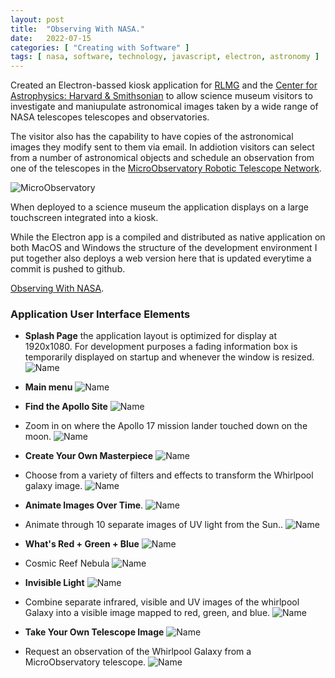 ```yaml
---
layout: post
title:  "Observing With NASA."
date:   2022-07-15
categories: [ "Creating with Software" ]
tags: [ nasa, software, technology, javascript, electron, astronomy ]
---
```


Created an Electron-bassed kiosk application for [RLMG](https://rlmg.com) and
the [Center for Astrophysics: Harvard & Smithsonian](https://cfa.harvard.edu)
to allow science museum visitors to investigate and maniupulate astronomical
images taken by a wide range of NASA telescopes telescopes and observatories.

The visitor also has the capability to have copies of the astronomical images
they modify sent to them via email. In addiotion visitors can select from a
number of astronomical objects and schedule an observation from one of the
telescopes in the
[MicroObservatory Robotic Telescope Network](https://mo-www.cfa.harvard.edu/MicroObservatory/).

![MicroObservatory]({{site.url}}/assets/images/cfa/micro-observatory.jpg)

When deployed to a science museum the application displays on a
large touchscreen integrated into a kiosk.

While the Electron app is a compiled and distributed as native application
on both MacOS and Windows the structure of the development environment I put
together also deploys a web version here that is updated everytime a commit
is pushed to github.

[Observing With NASA](https://stepheneb.github.io/cfa-own-electron).

### Application User Interface Elements

- **Splash Page** the application layout is optimized for display at 1920x1080.
  For development purposes a fading information box is temporarily displayed
  on startup and whenever the window is resized.
  ![Name]({{site.url}}/assets/images/cfa/cfa-opening-screen.jpg)

- **Main menu**
  ![Name]({{site.url}}/assets/images/cfa/cfa-main-menu.jpg)

- **Find the Apollo Site**
  ![Name]({{site.url}}/assets/images/cfa/cfa-find-apollo-menu.jpg)

- Zoom in on where the Apollo 17 mission lander touched down on the moon.
  ![Name]({{site.url}}/assets/images/cfa/cfa-find-apollo-17.jpg)

- **Create Your Own Masterpiece**
  ![Name]({{site.url}}/assets/images/cfa/cfa-make-masterpiece-menu.jpg)

- Choose from a variety of filters and effects to transform the Whirlpool
  galaxy image.
  ![Name]({{site.url}}/assets/images/cfa/cfa-make-masterpiece-whirlpool.jpg)

- **Animate Images Over Time**.
  ![Name]({{site.url}}/assets/images/cfa/cfa-animate-images-menu.jpg)

- Animate through 10 separate images of UV light from the Sun..
  ![Name]({{site.url}}/assets/images/cfa/cfa-animate-images-solar-uv.jpg)

- **What's Red + Green + Blue**
  ![Name]({{site.url}}/assets/images/cfa/cfa-rgb-menu.jpg)

- Cosmic Reef Nebula
  ![Name]({{site.url}}/assets/images/cfa/cfa-rgb-cosmic-reef.jpg)

- **Invisible Light**
  ![Name]({{site.url}}/assets/images/cfa/cfa-invisible-light-menu.jpg)

- Combine separate infrared, visible and UV images of the whirlpool Galaxy into
  a visible image mapped to red, green, and blue.
  ![Name]({{site.url}}/assets/images/cfa/cfa-invisible-light-whirlpool.jpg)

- **Take Your Own Telescope Image**
  ![Name]({{site.url}}/assets/images/cfa/cfa-make-observation-menu.jpg)

- Request an observation of the Whirlpool Galaxy from a MicroObservatory
  telescope.
  ![Name]({{site.url}}/assets/images/cfa/cfa-make-observation-cigar.jpg)
